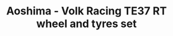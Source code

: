 ---
layout: product
title: "Aoshima - Volk Racing TE37 RT wheel and tyres set"
price: "TBA" 
desc: "N/A"
img_path: "/assets/img/AO09161.jpg"
brand: "N/A"
available: false
special_offer: false
new: false
soon: false
cat: "010000"
subcat: "013700"
subsubcat: "0N/A"
sifra: "AO09161"
popular: false
---